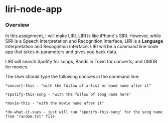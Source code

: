 # liri-node-app

### Overview

In this assignment, I will make LIRI. LIRI is like iPhone's SIRI. However, while SIRI is a Speech Interpretation and Recognition Interface, LIRI is a **Language** Interpretation and Recognition Interface. LIRI will be a command line node app that takes in parameters and gives you back data.

LIRI will search Spotify for songs, Bands in Town for concerts, and OMDB for movies.

The User should type the following choices in the command line:

    *concert-this - "with the follow of artist or band name after it"

    *spotify-this-song - "with the follow of song name here"

    *movie-this - "with the movie name after it"

    *do-what-it-says - just will run 'spotify-this-song' for the song name from 'random.txt' file
    
